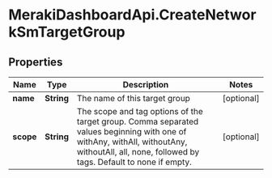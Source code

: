 # MerakiDashboardApi.CreateNetworkSmTargetGroup

## Properties
Name | Type | Description | Notes
------------ | ------------- | ------------- | -------------
**name** | **String** | The name of this target group | [optional] 
**scope** | **String** | The scope and tag options of the target group. Comma separated values beginning with one of withAny, withAll, withoutAny, withoutAll, all, none, followed by tags. Default to none if empty. | [optional] 


